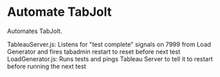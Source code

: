 Automate TabJolt
=================

Automates TabJolt.

TableauServer.js: Listens for "test complete" signals on 7999 from Load Generator and fires tabadmin restart to reset before next test
LoadGenerator.js: Runs tests and pings Tableau Server to tell it to restart before running the next test